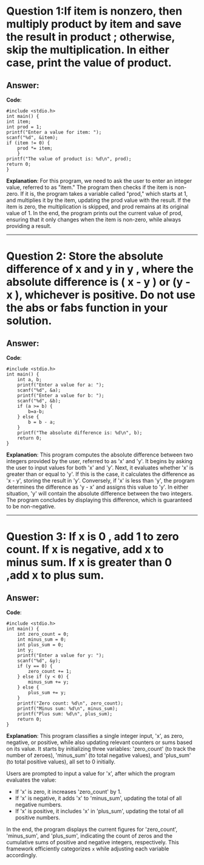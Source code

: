 # Question 1:If item is nonzero, then multiply product by item and save the result in product ; otherwise, skip the multiplication. In either case, print the value of product.

## Answer:

**Code**:
```
#include <stdio.h>
int main() {
int item;
int prod = 1; 
printf("Enter a value for item: ");
scanf("%d", &item);
if (item != 0) {
    prod *= item; 
    }
printf("The value of product is: %d\n", prod);
return 0;
}
```

**Explanation**:
For this program, we need to ask the user to enter an integer value, referred to as "item." The program then checks if the item is non-zero. If it is, the program takes a variable called "prod," which starts at 1, and multiplies it by the item, updating the prod value with the result. If the item is zero, the multiplication is skipped, and prod remains at its original value of 1. In the end, the program prints out the current value of prod, ensuring that it only changes when the item is non-zero, while always providing a result.

---

# Question 2:  Store the absolute difference of x and y in y , where the absolute difference is ( x - y ) or (y - x ), whichever is positive. Do not use the abs or fabs function in your solution.

## Answer:

**Code**:
```
#include <stdio.h>
int main() {
    int a, b;
    printf("Enter a value for a: ");
    scanf("%d", &a);
    printf("Enter a value for b: ");
    scanf("%d", &b);
    if (a >= b) {
        b=a-b;
    } else {
        b = b - a;
    }
    printf("The absolute difference is: %d\n", b);
    return 0;
}
```

**Explanation**:
This program computes the absolute difference between two integers provided by the user, referred to as 'x' and 'y'. It begins by asking the user to input values for both 'x' and 'y'. Next, it evaluates whether 'x' is greater than or equal to 'y'. If this is the case, it calculates the difference as 'x - y', storing the result in 'y'. Conversely, if 'x' is less than 'y', the program determines the difference as 'y - x' and assigns this value to 'y'. In either situation, 'y' will contain the absolute difference between the two integers. The program concludes by displaying this difference, which is guaranteed to be non-negative.

---

# Question 3:  If x is 0 , add 1 to zero count. If x is negative, add x to minus sum. If x is greater than 0 ,add x to plus sum.

## Answer:

**Code**:
```
#include <stdio.h>
int main() {
    int zero_count = 0;
    int minus_sum = 0;
    int plus_sum = 0;
    int y;
    printf("Enter a value for y: ");
    scanf("%d", &y);
    if (y == 0) {
        zero_count += 1;
    } else if (y < 0) {
        minus_sum += y;
    } else {
        plus_sum += y;
    }
    printf("Zero count: %d\n", zero_count);
    printf("Minus sum: %d\n", minus_sum);
    printf("Plus sum: %d\n", plus_sum);
    return 0;
}
```
**Explanation**:
This program classifies a single integer input, 'x', as zero, negative, or positive, while also updating relevant counters or sums based on its value. It starts by initializing three variables: 'zero_count' (to track the number of zeroes), 'minus_sum' (to total negative values), and 'plus_sum' (to total positive values), all set to 0 initially.

Users are prompted to input a value for 'x', after which the program evaluates the value:
- If 'x' is zero, it increases 'zero_count' by 1.
- If 'x' is negative, it adds 'x' to 'minus_sum', updating the total of all negative numbers.
- If 'x' is positive, it includes 'x' in 'plus_sum', updating the total of all positive numbers.

In the end, the program displays the current figures for 'zero_count', 'minus_sum', and 'plus_sum', indicating the count of zeros and the cumulative sums of positive and negative integers, respectively. This framework efficiently categorizes `x` while adjusting each variable accordingly.

